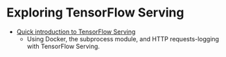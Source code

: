 # Exploring TensorFlow Serving

* [Quick introduction to TensorFlow Serving](01_tfserver_half_plus_two.ipynb)
	- Using Docker, the subprocess module, and HTTP requests-logging with TensorFlow Serving. 
